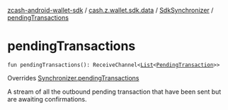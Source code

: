 [zcash-android-wallet-sdk](../../index.md) / [cash.z.wallet.sdk.data](../index.md) / [SdkSynchronizer](index.md) / [pendingTransactions](./pending-transactions.md)

# pendingTransactions

`fun pendingTransactions(): ReceiveChannel<`[`List`](https://kotlinlang.org/api/latest/jvm/stdlib/kotlin.collections/-list/index.html)`<`[`PendingTransaction`](../../cash.z.wallet.sdk.entity/-pending-transaction/index.md)`>>`

Overrides [Synchronizer.pendingTransactions](../-synchronizer/pending-transactions.md)

A stream of all the outbound pending transaction that have been sent but are awaiting confirmations.

